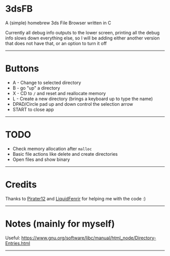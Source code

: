 # 3dsFB
A (simple) homebrew 3ds File Browser written in C

Currently all debug info outputs to the lower screen, printing all the debug
info slows down everything else, so I will be adding either another version that
does not have that, or an option to turn it off

---

# Buttons
- A - Change to selected directory
- B - go "up" a directory
- X - CD to `/` and reset and reallocate memory
- L - Create a new directory (brings a keyboard up to type the name)
- DPAD/Circle pad up and down control the selection arrow
- START to close app

---

# TODO
- Check memory allocation after `malloc`
- Basic file actions like delete and create directories
- Open files and show binary

---

# Credits

Thanks to [Pirater12](https://github.com/Pirater12) and [LiquidFenrir](https://github.com/LiquidFenrir) for helping me
with the code :)

---

# Notes (mainly for myself)
Useful:
https://www.gnu.org/software/libc/manual/html_node/Directory-Entries.html

---
